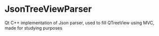 # JsonTreeViewParser
Qt C++ implementation of Json parser, used to fill QTreeView using MVC, made for studying purposes
